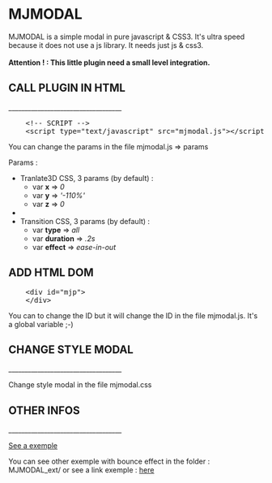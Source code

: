 MJMODAL
===========
<p>
	MJMODAL is a simple modal in pure javascript &amp; CSS3. It's ultra speed because it does not use a js library. It needs just js & css3.<br /><br />
	<strong>Attention ! : This little plugin need a small level integration.</strong>
</p>

<h2>CALL PLUGIN IN HTML</h2>
___________________________________
			
<pre>
	&lt;!-- SCRIPT --&gt;
	&lt;script type="text/javascript" src="mjmodal.js"&gt;&lt;/script&gt;
</pre>

<p>You can change the params in the file mjmodal.js => params</p>

<p>Params : </p>

<ul>
	<li>Tranlate3D CSS, 3 params (by default) :
		<ul>
			<li>var <strong>x</strong> => <i>0</i></li>
			<li>var <strong>y</strong> => <i>'-110%'</i></li>
			<li>var <strong>z</strong> => <i>0</i></li>
		</ul>
	</li>
	<li><br /></li>
	<li>Transition CSS, 3 params (by default) :
		<ul>
			<li>var <strong>type</strong> => <i>all</i></li>
			<li>var <strong>duration</strong> => <i>.2s</i></li>
			<li>var <strong>effect</strong> => <i>ease-in-out</i></li>
		</ul>
	</li>
</ul>

<h2>ADD HTML DOM</h2>
<pre>
	&lt;div id="mjp"&gt;
	&lt;/div&gt;
</pre>

<p>You can to change the ID but it will change the ID in the file mjmodal.js. It's a global variable ;-)</p>

<h2>CHANGE STYLE MODAL</h2>
___________________________________
	
<p>Change style modal in the file mjmodal.css</p>

<h2>OTHER INFOS</h2>
___________________________________
	
<p><a href="https://rawgit.com/mccray/MJMODAL/master/index.html" title="See a exemple" targe="_blank">See a exemple</a></p>
<p>You can see other exemple with bounce effect in the folder : MJMODAL_ext/ or see a link exemple : <a href="https://rawgit.com/mccray/MJMODAL/master/MJMODAL_ext/index.html" target="_blank" title="Other exemple with bounce effect">here</a></p>